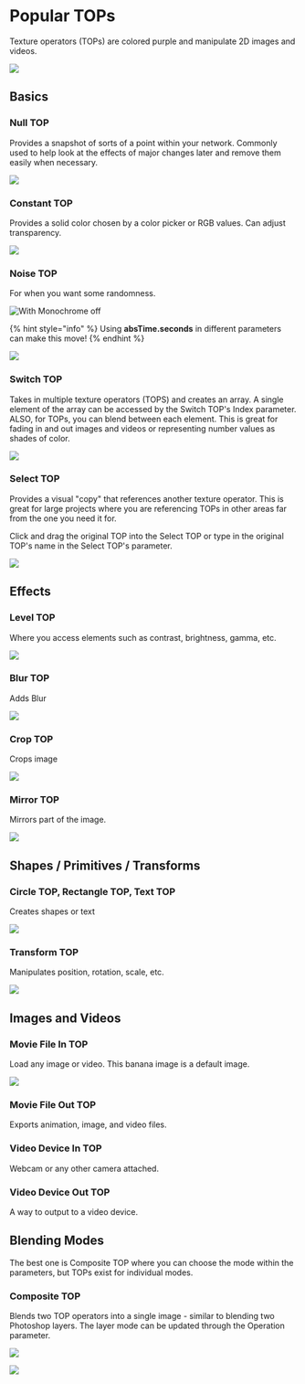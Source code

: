 # Popular TOPs

Texture operators (TOPs) are colored purple and manipulate 2D images and videos.

![](<../.gitbook/assets/image (154).png>)

## Basics

### Null TOP

Provides a snapshot of sorts of a point within your network. Commonly used to help look at the effects of major changes later and remove them easily when necessary.

![](<../.gitbook/assets/image (162).png>)

### Constant TOP

Provides a solid color chosen by a color picker or RGB values. Can adjust transparency.

![](<../.gitbook/assets/image (163).png>)

### Noise TOP

For when you want some randomness.

![With Monochrome off](<../.gitbook/assets/image (164).png>)

{% hint style="info" %}
Using **absTime.seconds** in different parameters can make this move!
{% endhint %}

![](../.gitbook/assets/tdnoisetop.gif)

### Switch TOP

Takes in multiple texture operators (TOPS) and creates an array. A single element of the array can be accessed by the Switch TOP's Index parameter. ALSO, for TOPs, you can blend between each element. This is great for fading in and out images and videos or representing number values as shades of color.

![](../.gitbook/assets/tdswitchtop.gif)

### Select TOP

Provides a visual "copy" that references another texture operator. This is great for large projects where you are referencing TOPs in other areas far from the one you need it for.

Click and drag the original TOP into the Select TOP or type in the original TOP's name in the Select TOP's parameter.

![](<../.gitbook/assets/image (193).png>)

## Effects

### Level TOP

Where you access elements such as contrast, brightness, gamma, etc.

![](<../.gitbook/assets/image (192).png>)

### Blur TOP

Adds Blur

![](<../.gitbook/assets/image (155).png>)

### Crop TOP

Crops image

![](<../.gitbook/assets/image (159).png>)

### Mirror TOP

Mirrors part of the image.

![](<../.gitbook/assets/image (165).png>)

## Shapes / Primitives / Transforms

### Circle TOP, Rectangle TOP, Text TOP

Creates shapes or text

![](<../.gitbook/assets/image (157).png>)

### Transform TOP

Manipulates position, rotation, scale, etc.

![](<../.gitbook/assets/image (158).png>)

## Images and Videos

### Movie File In TOP

Load any image or video. This banana image is a default image.

![](<../.gitbook/assets/image (180).png>)

### Movie File Out TOP

Exports animation, image, and video files.

### Video Device In TOP

Webcam or any other camera attached.

### Video Device Out TOP

A way to output to a video device.

## Blending Modes

The best one is Composite TOP where you can choose the mode within the parameters, but TOPs exist for individual modes.

### Composite TOP

Blends two TOP operators into a single image - similar to blending two Photoshop layers. The layer mode can be updated through the Operation parameter.

![](<../.gitbook/assets/image (160).png>)

![](<../.gitbook/assets/image (161).png>)

